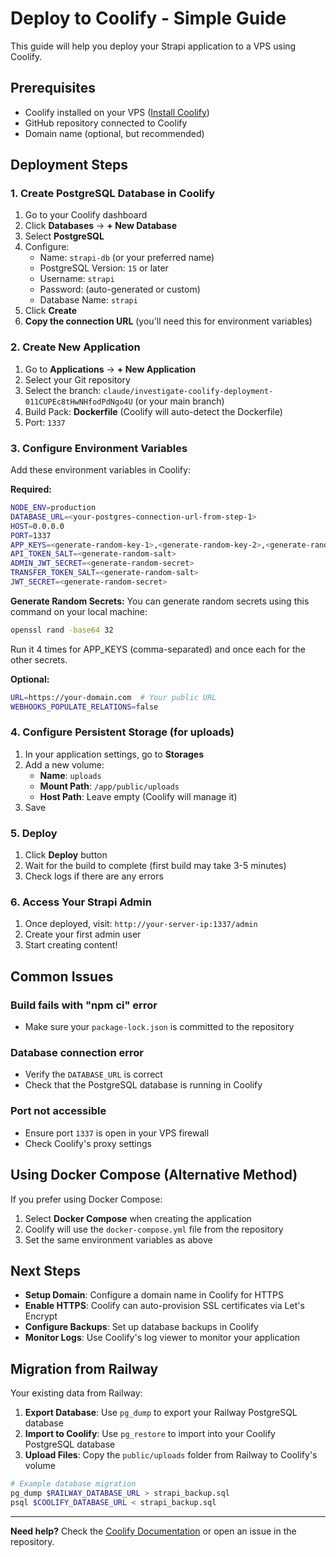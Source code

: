 # Deploy to Coolify - Simple Guide

This guide will help you deploy your Strapi application to a VPS using Coolify.

## Prerequisites

- Coolify installed on your VPS ([Install Coolify](https://coolify.io/docs/installation))
- GitHub repository connected to Coolify
- Domain name (optional, but recommended)

## Deployment Steps

### 1. Create PostgreSQL Database in Coolify

1. Go to your Coolify dashboard
2. Click **Databases** → **+ New Database**
3. Select **PostgreSQL**
4. Configure:
   - Name: `strapi-db` (or your preferred name)
   - PostgreSQL Version: `15` or later
   - Username: `strapi`
   - Password: (auto-generated or custom)
   - Database Name: `strapi`
5. Click **Create**
6. **Copy the connection URL** (you'll need this for environment variables)

### 2. Create New Application

1. Go to **Applications** → **+ New Application**
2. Select your Git repository
3. Select the branch: `claude/investigate-coolify-deployment-011CUPEc8tHwNHfodPdNgo4U` (or your main branch)
4. Build Pack: **Dockerfile** (Coolify will auto-detect the Dockerfile)
5. Port: `1337`

### 3. Configure Environment Variables

Add these environment variables in Coolify:

**Required:**
```bash
NODE_ENV=production
DATABASE_URL=<your-postgres-connection-url-from-step-1>
HOST=0.0.0.0
PORT=1337
APP_KEYS=<generate-random-key-1>,<generate-random-key-2>,<generate-random-key-3>,<generate-random-key-4>
API_TOKEN_SALT=<generate-random-salt>
ADMIN_JWT_SECRET=<generate-random-secret>
TRANSFER_TOKEN_SALT=<generate-random-salt>
JWT_SECRET=<generate-random-secret>
```

**Generate Random Secrets:**
You can generate random secrets using this command on your local machine:
```bash
openssl rand -base64 32
```

Run it 4 times for APP_KEYS (comma-separated) and once each for the other secrets.

**Optional:**
```bash
URL=https://your-domain.com  # Your public URL
WEBHOOKS_POPULATE_RELATIONS=false
```

### 4. Configure Persistent Storage (for uploads)

1. In your application settings, go to **Storages**
2. Add a new volume:
   - **Name**: `uploads`
   - **Mount Path**: `/app/public/uploads`
   - **Host Path**: Leave empty (Coolify will manage it)
3. Save

### 5. Deploy

1. Click **Deploy** button
2. Wait for the build to complete (first build may take 3-5 minutes)
3. Check logs if there are any errors

### 6. Access Your Strapi Admin

1. Once deployed, visit: `http://your-server-ip:1337/admin`
2. Create your first admin user
3. Start creating content!

## Common Issues

### Build fails with "npm ci" error
- Make sure your `package-lock.json` is committed to the repository

### Database connection error
- Verify the `DATABASE_URL` is correct
- Check that the PostgreSQL database is running in Coolify

### Port not accessible
- Ensure port `1337` is open in your VPS firewall
- Check Coolify's proxy settings

## Using Docker Compose (Alternative Method)

If you prefer using Docker Compose:

1. Select **Docker Compose** when creating the application
2. Coolify will use the `docker-compose.yml` file from the repository
3. Set the same environment variables as above

## Next Steps

- **Setup Domain**: Configure a domain name in Coolify for HTTPS
- **Enable HTTPS**: Coolify can auto-provision SSL certificates via Let's Encrypt
- **Configure Backups**: Set up database backups in Coolify
- **Monitor Logs**: Use Coolify's log viewer to monitor your application

## Migration from Railway

Your existing data from Railway:

1. **Export Database**: Use `pg_dump` to export your Railway PostgreSQL database
2. **Import to Coolify**: Use `pg_restore` to import into your Coolify PostgreSQL database
3. **Upload Files**: Copy the `public/uploads` folder from Railway to Coolify's volume

```bash
# Example database migration
pg_dump $RAILWAY_DATABASE_URL > strapi_backup.sql
psql $COOLIFY_DATABASE_URL < strapi_backup.sql
```

---

**Need help?** Check the [Coolify Documentation](https://coolify.io/docs) or open an issue in the repository.
